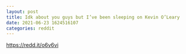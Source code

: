 ```yaml
--- 
layout: post 
title: Idk about you guys but I’ve been sleeping on Kevin O’Leary 
date: 2021-06-23 1624516107 
categories: reddit 
--- 
```

https://redd.it/o6v6vi